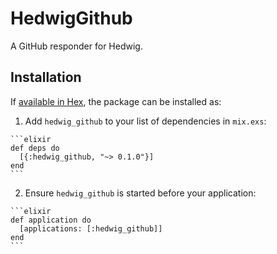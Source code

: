 # HedwigGithub

A GitHub responder for Hedwig.

## Installation

If [available in Hex](https://hex.pm/docs/publish), the package can be installed as:

  1. Add `hedwig_github` to your list of dependencies in `mix.exs`:

    ```elixir
    def deps do
      [{:hedwig_github, "~> 0.1.0"}]
    end
    ```

  2. Ensure `hedwig_github` is started before your application:

    ```elixir
    def application do
      [applications: [:hedwig_github]]
    end
    ```

